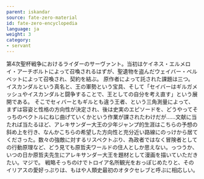 ```yaml
---
parent: iskandar
source: fate-zero-material
id: fate-zero-encyclopedia
language: ja
weight: 3
category:
- servant
---
```


第4次聖杯戦争におけるライダーのサーヴァント。当初はケイネス・エルメロイ・アーチボルトによって召喚されるはずが、聖遺物を盗んだウェイバー・ベルベットによって召喚され、契約を結ぶ。
原作者によって託された課題は三つ。イスカンダルという真名と、王の軍勢という宝具、そして「セイバーはギルガメッシュやイスカンダルと闘争することで、王としての自分を考え直す」という展開である。
そこでセィバーともギルとも違う王者、という三角測量によって、まずは容姿と性格の方向性が決定され、後は史実のエピソードを、どうやってそっちのベクトルにねじ曲げていくかという作業が課されたわけだが……文献に当たれば当たるほど、アレキサンダー大王の少年ジャンプ的生涯はこちらの予想の斜め上を行き、なんかこちらの希望した方向性と充分近い路線にのっけから居てくださった。数々の強敵に対するリスペクトぶり、為政者ではなく冒険者としての行動原理など、どう見ても原哲夫ワールドの住人としか思えない。っつうか、いつの日か原哲夫先生にアレキサンダー大王を題材として漫画を描いていただきたい。マジで。
戦略そっちのけでトロイア名所観光をおっぽじめたりと、そのイリアスの愛好っぷりは、もはや人類史最初のオタクセレブと呼ぶに相応しい。
